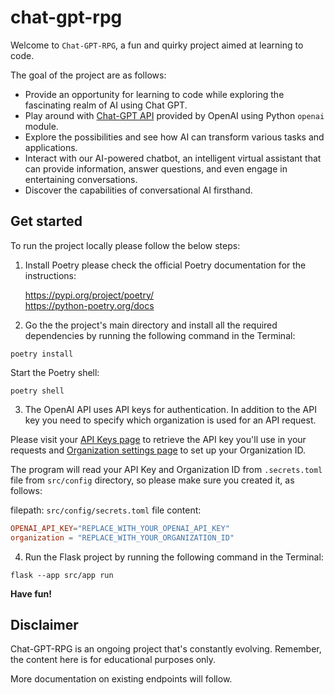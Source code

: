 # chat-gpt-rpg

Welcome to `Chat-GPT-RPG`, a fun and quirky project aimed at learning to code. 

The goal of the project are as follows: 
- Provide an opportunity for learning to code while exploring the fascinating realm of AI using Chat GPT.
- Play around with [Chat-GPT API](https://platform.openai.com/docs/introduction/overview) provided by OpenAI using Python `openai` module.
- Explore the possibilities and see how AI can transform various tasks and applications.
- Interact with our AI-powered chatbot, an intelligent virtual assistant that can provide information, answer questions, and even engage in entertaining conversations. 
- Discover the capabilities of conversational AI firsthand.


## Get started
To run the project locally please follow the below steps:

1. Install Poetry please check the official Poetry documentation for the instructions:

    https://pypi.org/project/poetry/ \
    https://python-poetry.org/docs

2. Go the the project's main directory and install all the required dependencies by running the following command in the Terminal:
``` console
poetry install
```
Start the Poetry shell:
``` console
poetry shell
```

3. The OpenAI API uses API keys for authentication. In addition to the API key you need to specify which organization is used for an API request.

Please visit your [API Keys page](https://platform.openai.com/account/api-keys) to retrieve the API key you'll use in your requests and [Organization settings page](https://platform.openai.com/account/org-settings) to set up your Organization ID. 

The program will read your API Key and Organization ID from `.secrets.toml` file from `src/config` directory, so please make sure you created it, as follows:

filepath: `src/config/secrets.toml`
file content:
``` toml
OPENAI_API_KEY="REPLACE_WITH_YOUR_OPENAI_API_KEY"
organization = "REPLACE_WITH_YOUR_ORGANIZATION_ID"
```

4. Run the Flask project by running the following command in the Terminal:
``` console
flask --app src/app run
```


**Have fun!**

## Disclaimer

Chat-GPT-RPG is an ongoing project that's constantly evolving. Remember, the content here is for educational purposes only.

More documentation on existing endpoints will follow.